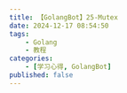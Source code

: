 ```yaml
---
title: 【GolangBot】25-Mutex
date: 2024-12-17 08:54:50
tags: 
    - Golang
    - 教程
categories:
    - [学习心得, GolangBot]
published: false
---
```


